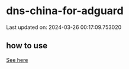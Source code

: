 # dns-china-for-adguard

Last updated on: 2024-03-26 00:17:09.753020

## how to use

[See here](https://github.com/AdguardTeam/AdGuardHome/wiki/Configuration#upstreams-from-file)